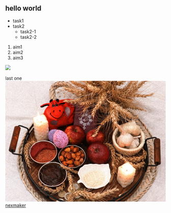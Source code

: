 ##
## hello world
* task1
* task2
   * task2-1
   * task2-2

1. aim1
2. aim2
3. aim3
   
![](https://gitlab.com/picbed/bed/uploads/75985eac80cb11269120d0283ce6a8a5/logo.png)

last one
![](img2/persian-new-year.jpg)
[nexmaker](www.nexmaker.com)
